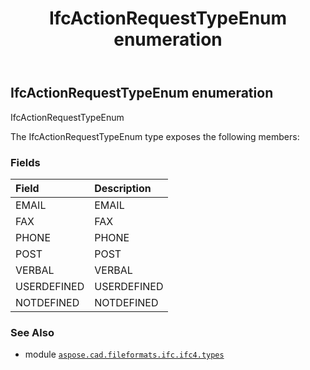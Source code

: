 ﻿---
title: IfcActionRequestTypeEnum enumeration
second_title: Aspose.CAD for Python via .NET API References
description: 
type: docs
weight: 1910
url: /aspose.cad.fileformats.ifc.ifc4.types/ifcactionrequesttypeenum/
is_root: false
---

## IfcActionRequestTypeEnum enumeration

IfcActionRequestTypeEnum



The IfcActionRequestTypeEnum type exposes the following members:

### Fields
| Field | Description |
| :- | :- |
| EMAIL | EMAIL |
| FAX | FAX |
| PHONE | PHONE |
| POST | POST |
| VERBAL | VERBAL |
| USERDEFINED | USERDEFINED |
| NOTDEFINED | NOTDEFINED |



### See Also
* module [`aspose.cad.fileformats.ifc.ifc4.types`](..)
